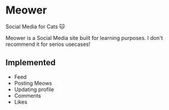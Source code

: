 # Meower
Social Media for Cats 🐱

Meower is a Social Media site built for learning purposes.
I don't recommend it for serios usecases!

## Implemented
 - Feed
 - Posting Meows
 - Updating profile
 - Comments
 - Likes
